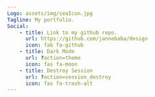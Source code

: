 ```yaml
---
Logo: assets/img/seaIcon.jpg
Tagline: My portfolio.
Social:
    - title: Link to my github repo.
      url: https://github.com/jannebaba/design
      icon: fab fa-github
    - title: Dark Mode
      url: ?action=theme
      icon: fas fa-moon
    - title: Destroy Session
      url: ?action=session_destroy
      icon: fas fa-trash-alt
---
```


